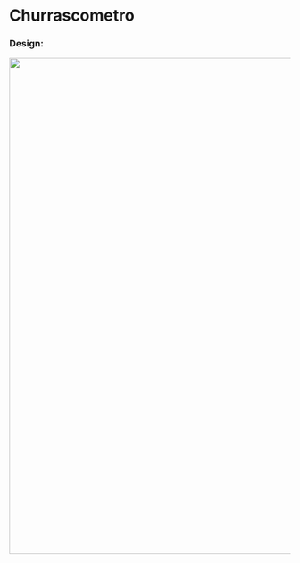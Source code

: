 # Churrascometro
### Design:

<div align="center">
  <img src="https://user-images.githubusercontent.com/85205144/175827960-9bb67e57-048f-44ea-81b3-a9267e3c41ab.png" width="890">
</div>
